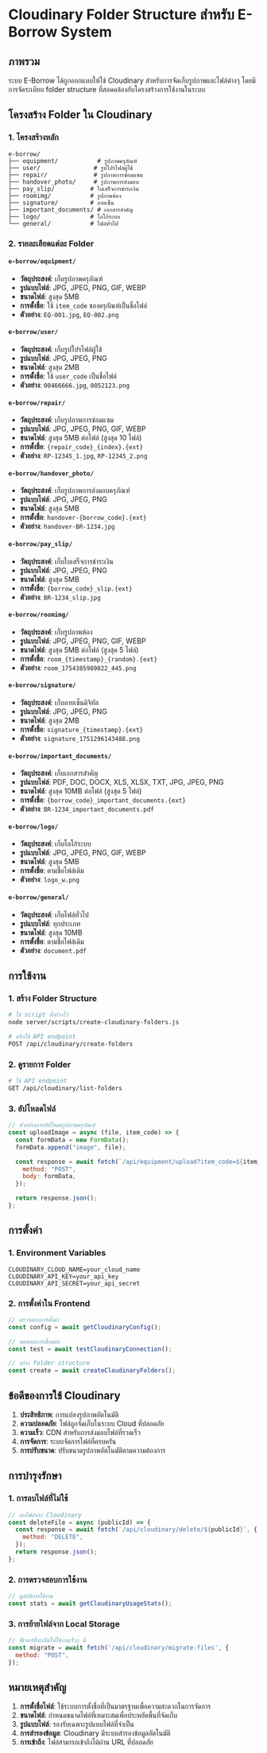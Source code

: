 # Cloudinary Folder Structure สำหรับ E-Borrow System

## ภาพรวม
ระบบ E-Borrow ได้ถูกออกแบบให้ใช้ Cloudinary สำหรับการจัดเก็บรูปภาพและไฟล์ต่างๆ โดยมีการจัดระเบียบ folder structure ที่สอดคล้องกับโครงสร้างการใช้งานในระบบ

## โครงสร้าง Folder ใน Cloudinary

### 1. โครงสร้างหลัก
```
e-borrow/
├── equipment/           # รูปภาพครุภัณฑ์
├── user/               # รูปโปรไฟล์ผู้ใช้
├── repair/             # รูปภาพการซ่อมแซม
├── handover_photo/     # รูปภาพการส่งมอบ
├── pay_slip/          # ใบเสร็จการชำระเงิน
├── roomimg/           # รูปภาพห้อง
├── signature/         # ลายเซ็น
├── important_documents/ # เอกสารสำคัญ
├── logo/              # โลโก้ระบบ
└── general/           # ไฟล์ทั่วไป
```

### 2. รายละเอียดแต่ละ Folder

#### `e-borrow/equipment/`
- **วัตถุประสงค์**: เก็บรูปภาพครุภัณฑ์
- **รูปแบบไฟล์**: JPG, JPEG, PNG, GIF, WEBP
- **ขนาดไฟล์**: สูงสุด 5MB
- **การตั้งชื่อ**: ใช้ `item_code` ของครุภัณฑ์เป็นชื่อไฟล์
- **ตัวอย่าง**: `EQ-001.jpg`, `EQ-002.png`

#### `e-borrow/user/`
- **วัตถุประสงค์**: เก็บรูปโปรไฟล์ผู้ใช้
- **รูปแบบไฟล์**: JPG, JPEG, PNG
- **ขนาดไฟล์**: สูงสุด 2MB
- **การตั้งชื่อ**: ใช้ `user_code` เป็นชื่อไฟล์
- **ตัวอย่าง**: `00466666.jpg`, `0052123.png`

#### `e-borrow/repair/`
- **วัตถุประสงค์**: เก็บรูปภาพการซ่อมแซม
- **รูปแบบไฟล์**: JPG, JPEG, PNG, GIF, WEBP
- **ขนาดไฟล์**: สูงสุด 5MB ต่อไฟล์ (สูงสุด 10 ไฟล์)
- **การตั้งชื่อ**: `{repair_code}_{index}.{ext}`
- **ตัวอย่าง**: `RP-12345_1.jpg`, `RP-12345_2.png`

#### `e-borrow/handover_photo/`
- **วัตถุประสงค์**: เก็บรูปภาพการส่งมอบครุภัณฑ์
- **รูปแบบไฟล์**: JPG, JPEG, PNG
- **ขนาดไฟล์**: สูงสุด 5MB
- **การตั้งชื่อ**: `handover-{borrow_code}.{ext}`
- **ตัวอย่าง**: `handover-BR-1234.jpg`

#### `e-borrow/pay_slip/`
- **วัตถุประสงค์**: เก็บใบเสร็จการชำระเงิน
- **รูปแบบไฟล์**: JPG, JPEG, PNG
- **ขนาดไฟล์**: สูงสุด 5MB
- **การตั้งชื่อ**: `{borrow_code}_slip.{ext}`
- **ตัวอย่าง**: `BR-1234_slip.jpg`

#### `e-borrow/roomimg/`
- **วัตถุประสงค์**: เก็บรูปภาพห้อง
- **รูปแบบไฟล์**: JPG, JPEG, PNG, GIF, WEBP
- **ขนาดไฟล์**: สูงสุด 5MB ต่อไฟล์ (สูงสุด 5 ไฟล์)
- **การตั้งชื่อ**: `room_{timestamp}_{random}.{ext}`
- **ตัวอย่าง**: `room_1754385989022_445.png`

#### `e-borrow/signature/`
- **วัตถุประสงค์**: เก็บลายเซ็นดิจิทัล
- **รูปแบบไฟล์**: JPG, JPEG, PNG
- **ขนาดไฟล์**: สูงสุด 2MB
- **การตั้งชื่อ**: `signature_{timestamp}.{ext}`
- **ตัวอย่าง**: `signature_1751296143488.png`

#### `e-borrow/important_documents/`
- **วัตถุประสงค์**: เก็บเอกสารสำคัญ
- **รูปแบบไฟล์**: PDF, DOC, DOCX, XLS, XLSX, TXT, JPG, JPEG, PNG
- **ขนาดไฟล์**: สูงสุด 10MB ต่อไฟล์ (สูงสุด 5 ไฟล์)
- **การตั้งชื่อ**: `{borrow_code}_important_documents.{ext}`
- **ตัวอย่าง**: `BR-1234_important_documents.pdf`

#### `e-borrow/logo/`
- **วัตถุประสงค์**: เก็บโลโก้ระบบ
- **รูปแบบไฟล์**: JPG, JPEG, PNG, GIF, WEBP
- **ขนาดไฟล์**: สูงสุด 5MB
- **การตั้งชื่อ**: ตามชื่อไฟล์เดิม
- **ตัวอย่าง**: `logo_w.png`

#### `e-borrow/general/`
- **วัตถุประสงค์**: เก็บไฟล์ทั่วไป
- **รูปแบบไฟล์**: ทุกประเภท
- **ขนาดไฟล์**: สูงสุด 10MB
- **การตั้งชื่อ**: ตามชื่อไฟล์เดิม
- **ตัวอย่าง**: `document.pdf`

## การใช้งาน

### 1. สร้าง Folder Structure
```bash
# ใช้ script ที่สร้างไว้
node server/scripts/create-cloudinary-folders.js

# หรือใช้ API endpoint
POST /api/cloudinary/create-folders
```

### 2. ดูรายการ Folder
```bash
# ใช้ API endpoint
GET /api/cloudinary/list-folders
```

### 3. อัปโหลดไฟล์
```javascript
// ตัวอย่างการอัปโหลดรูปภาพครุภัณฑ์
const uploadImage = async (file, item_code) => {
  const formData = new FormData();
  formData.append("image", file);

  const response = await fetch(`/api/equipment/upload?item_code=${item_code}`, {
    method: "POST",
    body: formData,
  });

  return response.json();
};
```

## การตั้งค่า

### 1. Environment Variables
```env
CLOUDINARY_CLOUD_NAME=your_cloud_name
CLOUDINARY_API_KEY=your_api_key
CLOUDINARY_API_SECRET=your_api_secret
```

### 2. การตั้งค่าใน Frontend
```javascript
// ตรวจสอบการตั้งค่า
const config = await getCloudinaryConfig();

// ทดสอบการเชื่อมต่อ
const test = await testCloudinaryConnection();

// สร้าง folder structure
const create = await createCloudinaryFolders();
```

## ข้อดีของการใช้ Cloudinary

1. **ประสิทธิภาพ**: การแปลงรูปภาพอัตโนมัติ
2. **ความปลอดภัย**: ไฟล์ถูกจัดเก็บในระบบ Cloud ที่ปลอดภัย
3. **ความเร็ว**: CDN สำหรับการส่งมอบไฟล์ที่รวดเร็ว
4. **การจัดการ**: ระบบจัดการไฟล์ที่ครบครัน
5. **การปรับขนาด**: ปรับขนาดรูปภาพอัตโนมัติตามความต้องการ

## การบำรุงรักษา

### 1. การลบไฟล์ที่ไม่ใช้
```javascript
// ลบไฟล์จาก Cloudinary
const deleteFile = async (publicId) => {
  const response = await fetch(`/api/cloudinary/delete/${publicId}`, {
    method: "DELETE",
  });
  return response.json();
};
```

### 2. การตรวจสอบการใช้งาน
```javascript
// ดูสถิติการใช้งาน
const stats = await getCloudinaryUsageStats();
```

### 3. การย้ายไฟล์จาก Local Storage
```javascript
// ฟีเจอร์ที่จะเปิดให้ใช้งานเร็วๆ นี้
const migrate = await fetch('/api/cloudinary/migrate-files', {
  method: "POST",
});
```

## หมายเหตุสำคัญ

1. **การตั้งชื่อไฟล์**: ใช้ระบบการตั้งชื่อที่เป็นมาตรฐานเพื่อความสะดวกในการจัดการ
2. **ขนาดไฟล์**: กำหนดขนาดไฟล์ที่เหมาะสมเพื่อประหยัดพื้นที่จัดเก็บ
3. **รูปแบบไฟล์**: รองรับเฉพาะรูปแบบไฟล์ที่จำเป็น
4. **การสำรองข้อมูล**: Cloudinary มีระบบสำรองข้อมูลอัตโนมัติ
5. **การเข้าถึง**: ไฟล์สามารถเข้าถึงได้ผ่าน URL ที่ปลอดภัย